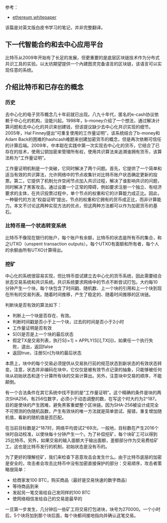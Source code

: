 参考：
- [ethereum whitepaper](https://github.com/ethereum/wiki/blob/master/pages/white-paper/%5Benglish%5D-white-paper.md)

该篇是对英文版白皮书学习的笔记，并非完整翻译。

## 下一代智能合约和去中心应用平台
比特币从2009年开始有了长足的发展，但更重要的是底层区块链技术作为分布式共识工具的实验。以太坊期望提供一个內建图灵完备语言的区块链，该语言可以实现任意的系统。

## 介绍比特币和已存在的概念
### 历史
去中心化的电子货币概念几十年前就已出现。八九十年代，匿名的e-cash协议依赖于中心化的机构，没能兴起。1998年，b-money介绍了一个想法，通过解决计算问题和去中心化的共识来创建钱，但该提议缺少去中心化共识实现的细节。2005年，Hal Finney提出“可重复使用的工作量证明”，该系统结合了b-money和Adam Back的困难的hashcash难题来创建加密货币的概念，但是再次依赖可信任的计算后端。2009年，中本聪在实践中第一次实现去中心化的货币，它结合了已存在的技术，使用公钥加密来管理所有权，使用共识算法来追溯谁拥有货币，该算法称为“工作量证明”。

工作量证明机制是一个突破，它同时解决了两个问题。首先，它提供了一个简单和适当有效的共识算法，允许网络中的节点收集针对比特币账户状态确定更新的投票。第二，它提供了机制允许空闲节点加入共识过程，解决了谁影响共识的问题，同时解决了黑客攻击。通过设置一个正常的障碍，例如要求注册一个独立、有经济要求的主体，在共识投票过程中，单个节点的权重和它的计算能力成正比。因此，一种替代的方法“权益证明”提出，节点的权重和它拥有的货币成正比，而非计算能力。本文不讨论这两种实现方法的优点，但这两种方法都可以作为加密货币的基石。

### 比特币是一个状态转变系统
比特币不像现在银行的账户，每个账户有余额，比特币的状态是所有币的集合，称之UTXO（unspent transaction outputs）。每个UTXO有面额和所有者，每个人的余额由所有UTXO计算得出。

### 挖矿
中心化的系统很容易实现，但比特币尝试建立去中心化的货币系统，因此需要结合状态交易系统和共识系统。共识系统要求网络中的节点不断尝试打包。大约每10分钟产生一个块，每个块包含了时间戳、随机数、上一个块的引用和上一个块到现在所有的交易列表。随着时间推移，产生了稳定的、随着时间推移的区块链。

判断块是否有效的算法如下：
- 判断上一个块是否存在、有效。
- 判断时间戳是否小于上一个块，过去的时间是否小于2小时
- 工作量证明是否有效
- S[0]是否是上一个块的最后状态
- 假定TX是交易列表，执行S[i+1] = APPLY(S[i],TX[i])，如果任一个执行失败，退出，返回false
- 返回true，注册S[n]为块的最后状态

本质上，块中的每个交易必须提供从交易执行前的规范状态到新状态的有效状态转变。注意，状态并非编码在块中，它仅仅是被有效节点记录的抽象，只能够被任何块从初始状态和逐个计算所有块的交易计算出。另外，注意块中交易的顺序，不能颠倒。

有一个合法条件在其它系统中找不到的是“工作量证明”。这个精确的条件是块的两次SHA256，有256位数字，必须小于动态调整的数，在写这个时大约为2^187。目的是使块的产生困难，避免黑客重塑整个区块链。因为SHA-256被设计成完全不可预测的伪随机函数，产生有效块的唯一方法就是简单尝试、报错，重复增加随机值，看新的随机值是否匹配。

在当前目标数是2^187时，网络平均尝试2^69次。一般地，目标数在产生2016个块时自动校准，以使块每十分钟产生一个。为了补偿挖矿，每个块矿工可以得到25比特币。另外，如果交易的输入面额大于输出面额，差额部分作为交易费给矿工。这也是比特币发行的机制，初始状态是没有币的。

为了更好的理解挖矿，我们来检查下恶意攻击会发生什么。由于比特币底层的加密是安全的，攻击者会攻击比特币中没有加密直接保护的部分：交易顺序，攻击者策略很简单：
- 给商家发100 BTC，购买商品（最好是交易快速的数字商品）
- 等待商品到来
- 发起另一笔交易给自己发同样的100 BTC
- 使网络相信发给自己的交易是最早的

一旦第一步发生，几分钟后一些矿工将交易打包进块，块号为270000。一个小时后，5个块将加到那个块后面，每个块都间接地指向并确认这笔交易。
